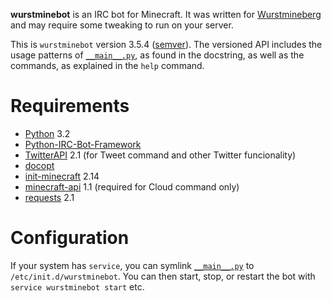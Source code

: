 **wurstminebot** is an IRC bot for Minecraft. It was written for [Wurstmineberg](http://wurstmineberg.de/) and may require some tweaking to run on your server.

This is `wurstminebot` version 3.5.4 ([semver](http://semver.org/)). The versioned API includes the usage patterns of [`__main__.py`](wurstminebot/__main__.py), as found in the docstring, as well as the commands, as explained in the `help` command.

Requirements
============

*   [Python](http://python.org/) 3.2
*   [Python-IRC-Bot-Framework](https://github.com/fenhl/Python-IRC-Bot-Framework)
*   [TwitterAPI](https://github.com/geduldig/TwitterAPI) 2.1 (for Tweet command and other Twitter funcionality)
*   [docopt](http://docopt.org/)
*   [init-minecraft](https://github.com/wurstmineberg/init-minecraft) 2.14
*   [minecraft-api](https://github.com/wurstmineberg/minecraft-api) 1.1 (required for Cloud command only)
*   [requests](http://www.python-requests.org/) 2.1

Configuration
=============

If your system has `service`, you can symlink [`__main__.py`](wurstminebot/__main__.py) to `/etc/init.d/wurstminebot`. You can then start, stop, or restart the bot with `service wurstminebot start` etc.
